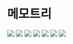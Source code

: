 # 메모트리


<div>
<img src ="https://user-images.githubusercontent.com/29919420/53081950-36cb0f80-353f-11e9-82d9-2587c88222ce.jpg">
  <img src ="https://user-images.githubusercontent.com/29919420/53081951-3763a600-353f-11e9-8d6b-b9d4e69306bc.jpg">
  <img src ="https://user-images.githubusercontent.com/29919420/53081952-3763a600-353f-11e9-9781-56964299e6de.JPG">
  <img src ="https://user-images.githubusercontent.com/29919420/53081953-3763a600-353f-11e9-8405-3024a4ec7fc2.JPG">
  <img src ="https://user-images.githubusercontent.com/29919420/53081954-3763a600-353f-11e9-9ce7-e6e466525762.JPG">
  <img src ="https://user-images.githubusercontent.com/29919420/53081955-37fc3c80-353f-11e9-817a-2572c1d43930.JPG">
  <img src ="https://user-images.githubusercontent.com/29919420/53081957-37fc3c80-353f-11e9-8444-79a5f8207eb0.JPG">
</div>
